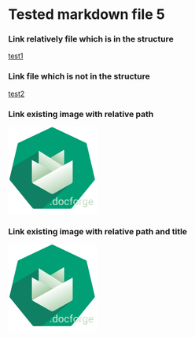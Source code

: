 # Tested markdown file 5

### Link relatively file which is in the structure
[test1](../../testedMarkdownFile1.md)

### Link file which is not in the structure
[test2](https://github.com/gardener/gardener/blob/v1.30.0/README.md)

### Link existing image with relative path
![test3](../../../images/gardener-docforge-logo.png)

### Link existing image with relative path and title
![test4](./../../../images/gardener-docforge-logo.png "gardener-docforge-logo")